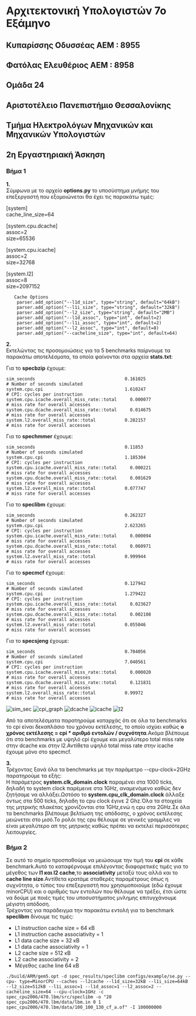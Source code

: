 # Αρχιτεκτονική Υπολογιστών 7ο Εξάμηνο

## Κυπαρίσσης Οδυσσέας ΑΕΜ : 8955

## Φατόλας Ελευθέριος ΑΕΜ : 8958

## Ομάδα 24

## Αριστοτέλειο Πανεπιστήμιο Θεσσαλονίκης

## Τμήμα Ηλεκτρολόγων Μηχανικών και Μηχανικών Υπολογιστών



## 2η Εργαστηριακή Άσκηση



### **Βήμα 1**

**1.**  
Σύμφωνα με το αρχείο **options.py** το υποσύστημα μνήμης του επεξεργαστή που εξομοιώνεται θα έχει τις παρακάτω τιμές:

[system]  
cache_line_size=64

[system.cpu.dcache]  
assoc=2  
size=65536

[system.cpu.icache]  
assoc=2  
size=32768

[system.l2]  
assoc=8  
size=2097152
~~~
   Cache Options
    parser.add_option("--l1d_size", type="string", default="64kB")
    parser.add_option("--l1i_size", type="string", default="32kB")
    parser.add_option("--l2_size", type="string", default="2MB")
    parser.add_option("--l1d_assoc", type="int", default=2)
    parser.add_option("--l1i_assoc", type="int", default=2)
    parser.add_option("--l2_assoc", type="int", default=8)
    parser.add_option("--cacheline_size", type="int", default=64)
~~~

**2.**  
Εκτελώντας τις προσομοιώσεις για τα 5 benchmarks παίρνουμε τα παρακάτω αποτελέσματα, τα οποία φαίνονται στα αρχεία **stats.txt**:

Για το **specbzip** έχουμε:
~~~
sim_seconds                                  0.161025                       # Number of seconds simulated
system.cpu.cpi                               1.610247                       # CPI: cycles per instruction
system.cpu.icache.overall_miss_rate::total     0.000077                       # miss rate for overall accesses
system.cpu.dcache.overall_miss_rate::total     0.014675                       # miss rate for overall accesses
system.l2.overall_miss_rate::total           0.282157                       # miss rate for overall accesses
~~~

Για το **spechmmer** έχουμε:
~~~
sim_seconds                                  0.11853                       # Number of seconds simulated
system.cpu.cpi                               1.185304                       # CPI: cycles per instruction
system.cpu.icache.overall_miss_rate::total     0.000221                       # miss rate for overall accesses
system.cpu.dcache.overall_miss_rate::total     0.001629                       # miss rate for overall accesses
system.l2.overall_miss_rate::total           0.077747                       # miss rate for overall accesses
~~~

Για το **speclibm** έχουμε:
~~~
sim_seconds                                  0.262327                       # Number of seconds simulated
system.cpu.cpi                               2.623265                       # CPI: cycles per instruction
system.cpu.icache.overall_miss_rate::total     0.000094                       # miss rate for overall accesses
system.cpu.dcache.overall_miss_rate::total     0.060971                       # miss rate for overall accesses
system.l2.overall_miss_rate::total           0.999944                       # miss rate for overall accesses
~~~

Για το **specmcf** έχουμε:
~~~
sim_seconds                                  0.127942                       # Number of seconds simulated
system.cpu.cpi                               1.279422                       # CPI: cycles per instruction
system.cpu.icache.overall_miss_rate::total     0.023627                       # miss rate for overall accesses
system.cpu.dcache.overall_miss_rate::total     0.002108                       # miss rate for overall accesses
system.l2.overall_miss_rate::total           0.055046                       # miss rate for overall accesses
~~~
Για το **specsjeng** έχουμε:
~~~
sim_seconds                                  0.704056                       # Number of seconds simulated
system.cpu.cpi                               7.040561                       # CPI: cycles per instruction
system.cpu.icache.overall_miss_rate::total     0.000020                       # miss rate for overall accesses
system.cpu.dcache.overall_miss_rate::total     0.121831                       # miss rate for overall accesses
system.l2.overall_miss_rate::total           0.99972                       # miss rate for overall accesses
~~~

![sim_sec](https://github.com/felefther/lab2/blob/master/sim_sec.png)
![cpi_graph](https://github.com/felefther/lab2/blob/master/cpi.png)
![dcache](https://github.com/felefther/lab2/blob/master/dcache.png)
![icache](https://github.com/felefther/lab2/blob/master/icache.png)
![l2](https://github.com/felefther/lab2/blob/master/l2.png)


Από τα αποτελέσματα παρατηρούμε καταρχάς ότι σε όλα τα benchmarks το cpi είναι δεκαπλάσιο του χρόνου εκτέλεσης, το οποίο ισχύει καθώς **ο χρόνος εκτέλεσης = cpi * αριθμό εντολών / συχνότητα**.Ακόμα βλέπουμε ότι στα benchmarks με υψηλό cpi έχουμε και μεγαλύτερο total miss rate στην dcache και στην l2.Αντίθετα υψηλό total miss rate στην icache έχουμε μόνο στο specmcf.


**3.**  
Τρέχοντας ξανά όλα τα benchmarks με την παράμετρο --cpu-clock=2GHz παρατηρούμε τα εξής:  
Η παράμετρος **system.clk_domain.clock** παραμένει στα 1000 ticks, δηλαδή το system clock παρέμεινε στα 1GHz, αναμενόμενο καθώς δεν ζητήσαμε να αλλάξει.Ωστόσο το **system.cpu_clk_domain.clock** άλλαξε όντως στα 500 ticks, δηλαδη τo cpu clock έγινε 2 Ghz.Όλα τα στοιχεία της μητρικής πλακέτας χρονίζονται στα 1GHz,ενώ η cpu στα 2GHz.Σε όλα τα benchmarks βλέπουμε βελτίωση της απόδοσης, ο χρόνος εκτέλεσης μειώνεται στο μισό.Το ρολόι της cpu θέλουμε σε γενικές γραμμλες να είναι μεγαλύτερο απ της μητρικής καθώς πρέπει να εκτελεί περισσότερες λειτουργίες.


### **Βήμα 2**

Σε αυτό το σημείο προσπαθούμε να μειώσουμε την τιμή του **cpi** σε κάθε benchmark.Αυτό το καταφέρνουμε επιλέγοντας διαφορετικές τιμές για το μέγεθος των **l1 και l2 cache**,το **associativity** μεταξύ τους αλλά και το **cache line size**.Αντίθετα κρατάμε σταθερές παραμέτρους όπως η συχνότητα, ο τύπος του επεξεργαστή που χρησιμοποιούμε (εδώ έχουμε minorCPU) και ο αριθμός των εντολών που θέλουμε να τρέξει, έτσι ώστε να δούμε με ποιές τιμές του υποσυστήματος μνλημης επιτυγχάνουμε μέγιστη απόδοση.  
Τρέχοντας για παράδειγμα την παρακάτω εντολή για το benchmark **speclibm** δίνουμε τις τιμές:  
* L1 instruction cache size = 64 κΒ
* L1 instruction cache associativity = 1
* L1 data cache size = 32 κΒ
* L1 data cache associativity = 1
* L2 cache size = 512 κΒ
* L2 cache associativity = 2
* Μέγεθος cache line 64 κΒ


~~~
./build/ARM/gem5.opt -d spec_results/speclibm configs/example/se.py --cpu- type=MinorCPU --caches --l2cache --l1d_size=32kB --l1i_size=64kB --l2_size=512kB --l1i_assoc=1 --l1d_assoc=1 --l2_assoc=2 --cacheline_size=64 --cpu-clock=1GHz -c spec_cpu2006/470.lbm/src/speclibm -o "20 spec_cpu2006/470.lbm/data/lbm.in 0 1 spec_cpu2006/470.lbm/data/100_100_130_cf_a.of" -I 100000000
~~~
























